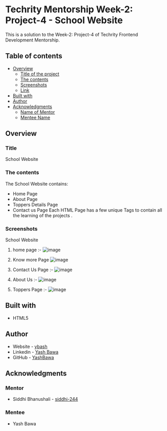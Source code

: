 # Techrity Mentorship Week-2: Project-4 - School Website

This is a solution to the Week-2: Project-4 of Techrity Frontend Development Mentorship.

## Table of contents

- [Overview](#overview)
  - [Title of the project](#title)
  - [The contents](#the-contents)
  - [Screenshots](#screenshots)
  - [Link](#link)
- [Built with](#built-with)
- [Author](#author)
- [Acknowledgments](#acknowledgments)
   - [Name of Mentor](#mentor)
   - [Mentee Name](#mentee)
   

## Overview

### Title
School Website

### The contents

The School Website contains:

- Home Page
- About Page
- Toppers Details Page
- Contact us Page
Each HTML Page has a few unique Tags to contain all the learning of the projects .  

### Screenshots
School Website 
1) home page :-
![image](https://user-images.githubusercontent.com/90853282/189473388-3588b65a-82bf-4808-aa8b-038e2775235c.png)

2) Know more Page 
![image](https://user-images.githubusercontent.com/90853282/189473414-b73d8797-81ed-41b3-b864-7d067ab6abc0.png)

3) Contact Us Page :-
![image](https://user-images.githubusercontent.com/90853282/189473427-548470c3-d712-45d7-bc45-1489c3a426d9.png)

4) About Us :-
![image](https://user-images.githubusercontent.com/90853282/189473441-83bd13b9-1ca8-493f-9e24-2240ea9cf116.png)
 
 5) Toppers Page :-
 ![image](https://user-images.githubusercontent.com/90853282/189473451-077d59b7-f278-4ca7-93f5-cdcc742a6e8b.png)
 
 ## Built with
- HTML5 


## Author

- Website - [ybash](http://ybash-portfolio-website.netlify.app/)
- Linkedin - [Yash Bawa](https://www.linkedin.com/in/yash-bawa-45362121b/)
- GitHub - [YashBawa](https://github.com/YashBawa)

## Acknowledgments

### Mentor
- Siddhi Bhanushali - [siddhi-244](https://github.com/siddhi-244)

### Mentee
- Yash Bawa

